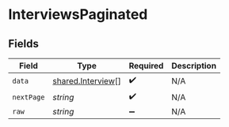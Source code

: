 # InterviewsPaginated


## Fields

| Field                                                         | Type                                                          | Required                                                      | Description                                                   |
| ------------------------------------------------------------- | ------------------------------------------------------------- | ------------------------------------------------------------- | ------------------------------------------------------------- |
| `data`                                                        | [shared.Interview](../../../sdk/models/shared/interview.md)[] | :heavy_check_mark:                                            | N/A                                                           |
| `nextPage`                                                    | *string*                                                      | :heavy_check_mark:                                            | N/A                                                           |
| `raw`                                                         | *string*                                                      | :heavy_minus_sign:                                            | N/A                                                           |